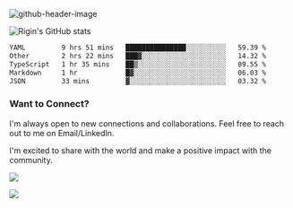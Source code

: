 
![github-header-image](https://github.com/riginoommen/riginoommen/assets/3840244/889cae65-df55-4cda-86cc-bf21bf1f2e96)

![Rigin's GitHub stats](https://github-readme-stats.vercel.app/api?username=riginoommen\&show_icons=true\&show=reviews,discussions_started,discussions_answered,prs_merged,prs_merged_percentage)


<!--START_SECTION:waka-->

```txt
YAML         9 hrs 51 mins   ███████████████░░░░░░░░░░   59.39 %
Other        2 hrs 22 mins   ███▓░░░░░░░░░░░░░░░░░░░░░   14.32 %
TypeScript   1 hr 35 mins    ██▒░░░░░░░░░░░░░░░░░░░░░░   09.55 %
Markdown     1 hr            █▓░░░░░░░░░░░░░░░░░░░░░░░   06.03 %
JSON         33 mins         ▓░░░░░░░░░░░░░░░░░░░░░░░░   03.32 %
```

<!--END_SECTION:waka-->

### Want to Connect?

I'm always open to new connections and collaborations. Feel free to reach out to me on Email/LinkedIn.

I'm excited to share with the world and make a positive impact with the community.

![](https://komarev.com/ghpvc/?username=riginoommen)

![](https://hit.yhype.me/github/profile?user_id=3840244)

